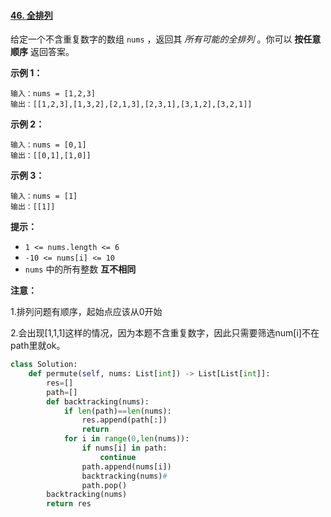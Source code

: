 #### [46. 全排列](https://leetcode.cn/problems/permutations/)

给定一个不含重复数字的数组 `nums` ，返回其 *所有可能的全排列* 。你可以 **按任意顺序** 返回答案。

**示例 1：**

```
输入：nums = [1,2,3]
输出：[[1,2,3],[1,3,2],[2,1,3],[2,3,1],[3,1,2],[3,2,1]]
```

**示例 2：**

```
输入：nums = [0,1]
输出：[[0,1],[1,0]]
```

**示例 3：**

```
输入：nums = [1]
输出：[[1]]
```

**提示：**

- `1 <= nums.length <= 6`
- `-10 <= nums[i] <= 10`
- `nums` 中的所有整数 **互不相同**

**注意：**

1.排列问题有顺序，起始点应该从0开始

2.会出现[1,1,1]这样的情况，因为本题不含重复数字，因此只需要筛选num[i]不在path里就ok。

```python
class Solution:
    def permute(self, nums: List[int]) -> List[List[int]]:
        res=[]
        path=[]
        def backtracking(nums):
            if len(path)==len(nums):
                res.append(path[:])
                return
            for i in range(0,len(nums)):
                if nums[i] in path:
                    continue
                path.append(nums[i])
                backtracking(nums)#
                path.pop()
        backtracking(nums)
        return res
```

